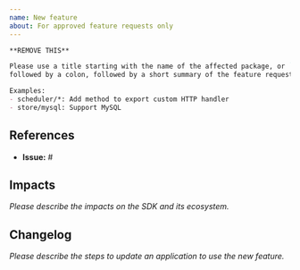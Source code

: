 ```yaml
---
name: New feature
about: For approved feature requests only
---
```


```md
**REMOVE THIS**

Please use a title starting with the name of the affected package, or `*`,
followed by a colon, followed by a short summary of the feature request.

Examples:
- scheduler/*: Add method to export custom HTTP handler
- store/mysql: Support MySQL
```

## References

- **Issue:** #

## Impacts

*Please describe the impacts on the SDK and its ecosystem.*

## Changelog

*Please describe the steps to update an application to use the new feature.*
